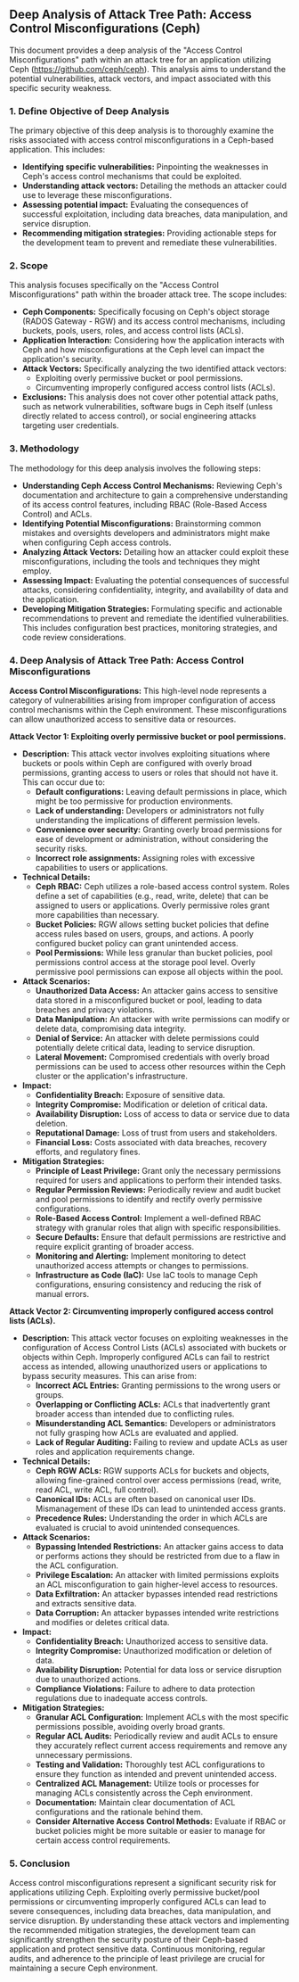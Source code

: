 ## Deep Analysis of Attack Tree Path: Access Control Misconfigurations (Ceph)

This document provides a deep analysis of the "Access Control Misconfigurations" path within an attack tree for an application utilizing Ceph (https://github.com/ceph/ceph). This analysis aims to understand the potential vulnerabilities, attack vectors, and impact associated with this specific security weakness.

### 1. Define Objective of Deep Analysis

The primary objective of this deep analysis is to thoroughly examine the risks associated with access control misconfigurations in a Ceph-based application. This includes:

* **Identifying specific vulnerabilities:** Pinpointing the weaknesses in Ceph's access control mechanisms that could be exploited.
* **Understanding attack vectors:**  Detailing the methods an attacker could use to leverage these misconfigurations.
* **Assessing potential impact:** Evaluating the consequences of successful exploitation, including data breaches, data manipulation, and service disruption.
* **Recommending mitigation strategies:**  Providing actionable steps for the development team to prevent and remediate these vulnerabilities.

### 2. Scope

This analysis focuses specifically on the "Access Control Misconfigurations" path within the broader attack tree. The scope includes:

* **Ceph Components:**  Specifically focusing on Ceph's object storage (RADOS Gateway - RGW) and its access control mechanisms, including buckets, pools, users, roles, and access control lists (ACLs).
* **Application Interaction:**  Considering how the application interacts with Ceph and how misconfigurations at the Ceph level can impact the application's security.
* **Attack Vectors:**  Specifically analyzing the two identified attack vectors:
    * Exploiting overly permissive bucket or pool permissions.
    * Circumventing improperly configured access control lists (ACLs).
* **Exclusions:** This analysis does not cover other potential attack paths, such as network vulnerabilities, software bugs in Ceph itself (unless directly related to access control), or social engineering attacks targeting user credentials.

### 3. Methodology

The methodology for this deep analysis involves the following steps:

* **Understanding Ceph Access Control Mechanisms:**  Reviewing Ceph's documentation and architecture to gain a comprehensive understanding of its access control features, including RBAC (Role-Based Access Control) and ACLs.
* **Identifying Potential Misconfigurations:** Brainstorming common mistakes and oversights developers and administrators might make when configuring Ceph access controls.
* **Analyzing Attack Vectors:**  Detailing how an attacker could exploit these misconfigurations, including the tools and techniques they might employ.
* **Assessing Impact:**  Evaluating the potential consequences of successful attacks, considering confidentiality, integrity, and availability of data and the application.
* **Developing Mitigation Strategies:**  Formulating specific and actionable recommendations to prevent and remediate the identified vulnerabilities. This includes configuration best practices, monitoring strategies, and code review considerations.

### 4. Deep Analysis of Attack Tree Path: Access Control Misconfigurations

**Access Control Misconfigurations:** This high-level node represents a category of vulnerabilities arising from improper configuration of access control mechanisms within the Ceph environment. These misconfigurations can allow unauthorized access to sensitive data or resources.

**Attack Vector 1: Exploiting overly permissive bucket or pool permissions.**

* **Description:** This attack vector involves exploiting situations where buckets or pools within Ceph are configured with overly broad permissions, granting access to users or roles that should not have it. This can occur due to:
    * **Default configurations:**  Leaving default permissions in place, which might be too permissive for production environments.
    * **Lack of understanding:**  Developers or administrators not fully understanding the implications of different permission levels.
    * **Convenience over security:**  Granting overly broad permissions for ease of development or administration, without considering the security risks.
    * **Incorrect role assignments:** Assigning roles with excessive capabilities to users or applications.
* **Technical Details:**
    * **Ceph RBAC:** Ceph utilizes a role-based access control system. Roles define a set of capabilities (e.g., read, write, delete) that can be assigned to users or applications. Overly permissive roles grant more capabilities than necessary.
    * **Bucket Policies:**  RGW allows setting bucket policies that define access rules based on users, groups, and actions. A poorly configured bucket policy can grant unintended access.
    * **Pool Permissions:**  While less granular than bucket policies, pool permissions control access at the storage pool level. Overly permissive pool permissions can expose all objects within the pool.
* **Attack Scenarios:**
    * **Unauthorized Data Access:** An attacker gains access to sensitive data stored in a misconfigured bucket or pool, leading to data breaches and privacy violations.
    * **Data Manipulation:** An attacker with write permissions can modify or delete data, compromising data integrity.
    * **Denial of Service:** An attacker with delete permissions could potentially delete critical data, leading to service disruption.
    * **Lateral Movement:**  Compromised credentials with overly broad permissions can be used to access other resources within the Ceph cluster or the application's infrastructure.
* **Impact:**
    * **Confidentiality Breach:** Exposure of sensitive data.
    * **Integrity Compromise:** Modification or deletion of critical data.
    * **Availability Disruption:** Loss of access to data or service due to data deletion.
    * **Reputational Damage:** Loss of trust from users and stakeholders.
    * **Financial Loss:** Costs associated with data breaches, recovery efforts, and regulatory fines.
* **Mitigation Strategies:**
    * **Principle of Least Privilege:** Grant only the necessary permissions required for users and applications to perform their intended tasks.
    * **Regular Permission Reviews:** Periodically review and audit bucket and pool permissions to identify and rectify overly permissive configurations.
    * **Role-Based Access Control:** Implement a well-defined RBAC strategy with granular roles that align with specific responsibilities.
    * **Secure Defaults:** Ensure that default permissions are restrictive and require explicit granting of broader access.
    * **Monitoring and Alerting:** Implement monitoring to detect unauthorized access attempts or changes to permissions.
    * **Infrastructure as Code (IaC):** Use IaC tools to manage Ceph configurations, ensuring consistency and reducing the risk of manual errors.

**Attack Vector 2: Circumventing improperly configured access control lists (ACLs).**

* **Description:** This attack vector focuses on exploiting weaknesses in the configuration of Access Control Lists (ACLs) associated with buckets or objects within Ceph. Improperly configured ACLs can fail to restrict access as intended, allowing unauthorized users or applications to bypass security measures. This can arise from:
    * **Incorrect ACL Entries:**  Granting permissions to the wrong users or groups.
    * **Overlapping or Conflicting ACLs:**  ACLs that inadvertently grant broader access than intended due to conflicting rules.
    * **Misunderstanding ACL Semantics:**  Developers or administrators not fully grasping how ACLs are evaluated and applied.
    * **Lack of Regular Auditing:**  Failing to review and update ACLs as user roles and application requirements change.
* **Technical Details:**
    * **Ceph RGW ACLs:** RGW supports ACLs for buckets and objects, allowing fine-grained control over access permissions (read, write, read ACL, write ACL, full control).
    * **Canonical IDs:** ACLs are often based on canonical user IDs. Mismanagement of these IDs can lead to unintended access grants.
    * **Precedence Rules:** Understanding the order in which ACLs are evaluated is crucial to avoid unintended consequences.
* **Attack Scenarios:**
    * **Bypassing Intended Restrictions:** An attacker gains access to data or performs actions they should be restricted from due to a flaw in the ACL configuration.
    * **Privilege Escalation:** An attacker with limited permissions exploits an ACL misconfiguration to gain higher-level access to resources.
    * **Data Exfiltration:** An attacker bypasses intended read restrictions and extracts sensitive data.
    * **Data Corruption:** An attacker bypasses intended write restrictions and modifies or deletes critical data.
* **Impact:**
    * **Confidentiality Breach:** Unauthorized access to sensitive data.
    * **Integrity Compromise:** Unauthorized modification or deletion of data.
    * **Availability Disruption:** Potential for data loss or service disruption due to unauthorized actions.
    * **Compliance Violations:** Failure to adhere to data protection regulations due to inadequate access controls.
* **Mitigation Strategies:**
    * **Granular ACL Configuration:**  Implement ACLs with the most specific permissions possible, avoiding overly broad grants.
    * **Regular ACL Audits:**  Periodically review and audit ACLs to ensure they accurately reflect current access requirements and remove any unnecessary permissions.
    * **Testing and Validation:**  Thoroughly test ACL configurations to ensure they function as intended and prevent unintended access.
    * **Centralized ACL Management:**  Utilize tools or processes for managing ACLs consistently across the Ceph environment.
    * **Documentation:** Maintain clear documentation of ACL configurations and the rationale behind them.
    * **Consider Alternative Access Control Methods:** Evaluate if RBAC or bucket policies might be more suitable or easier to manage for certain access control requirements.

### 5. Conclusion

Access control misconfigurations represent a significant security risk for applications utilizing Ceph. Exploiting overly permissive bucket/pool permissions or circumventing improperly configured ACLs can lead to severe consequences, including data breaches, data manipulation, and service disruption. By understanding these attack vectors and implementing the recommended mitigation strategies, the development team can significantly strengthen the security posture of their Ceph-based application and protect sensitive data. Continuous monitoring, regular audits, and adherence to the principle of least privilege are crucial for maintaining a secure Ceph environment.